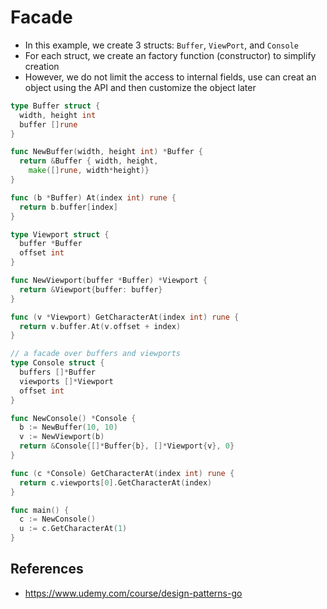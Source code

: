 # Facade

- In this example, we create 3 structs: `Buffer`, `ViewPort`, and `Console`
- For each struct, we create an factory function (constructor) to simplify creation
- However, we do not limit the access to internal fields, use can creat an object using the API and then customize the object later 

```go
type Buffer struct {
  width, height int
  buffer []rune
}

func NewBuffer(width, height int) *Buffer {
  return &Buffer { width, height,
    make([]rune, width*height)}
}

func (b *Buffer) At(index int) rune {
  return b.buffer[index]
}

type Viewport struct {
  buffer *Buffer
  offset int
}

func NewViewport(buffer *Buffer) *Viewport {
  return &Viewport{buffer: buffer}
}

func (v *Viewport) GetCharacterAt(index int) rune {
  return v.buffer.At(v.offset + index)
}

// a facade over buffers and viewports
type Console struct {
  buffers []*Buffer
  viewports []*Viewport
  offset int
}

func NewConsole() *Console {
  b := NewBuffer(10, 10)
  v := NewViewport(b)
  return &Console{[]*Buffer{b}, []*Viewport{v}, 0}
}

func (c *Console) GetCharacterAt(index int) rune {
  return c.viewports[0].GetCharacterAt(index)
}

func main() {
  c := NewConsole()
  u := c.GetCharacterAt(1)
}
```

## References
- https://www.udemy.com/course/design-patterns-go